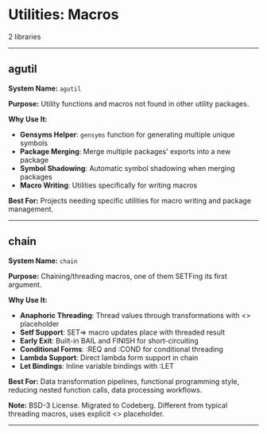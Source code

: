 # Utilities: Macros

2 libraries

---

## agutil

**System Name:** `agutil`

**Purpose:** Utility functions and macros not found in other utility packages.

**Why Use It:**
- **Gensyms Helper**: `gensyms` function for generating multiple unique symbols
- **Package Merging**: Merge multiple packages' exports into a new package
- **Symbol Shadowing**: Automatic symbol shadowing when merging packages
- **Macro Writing**: Utilities specifically for writing macros

**Best For:** Projects needing specific utilities for macro writing and package management.

---


## chain

**System Name:** `chain`

**Purpose:** Chaining/threading macros, one of them SETFing its first argument.

**Why Use It:**
- **Anaphoric Threading**: Thread values through transformations with <> placeholder
- **Setf Support**: SET=> macro updates place with threaded result
- **Early Exit**: Built-in BAIL and FINISH for short-circuiting
- **Conditional Forms**: :REQ and :COND for conditional threading
- **Lambda Support**: Direct lambda form support in chain
- **Let Bindings**: Inline variable bindings with :LET

**Best For:** Data transformation pipelines, functional programming style, reducing nested function calls, data processing workflows.

**Note:** BSD-3 License. Migrated to Codeberg. Different from typical threading macros, uses explicit <> placeholder.

---


